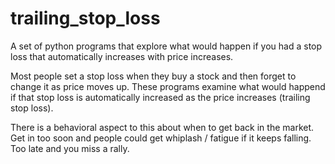 # trailing_stop_loss
A set of python programs that explore what would happen if you had a stop loss that automatically increases with price increases.

Most people set a stop loss when they buy a stock and then forget to change it as price moves up.  These programs examine what would happend if that stop loss is automatically increased as the price increases (trailing stop loss).

There is a behavioral aspect to this about when to get back in the market.  Get in too soon and people could get whiplash / fatigue if it keeps falling.  Too late and you miss a rally.

